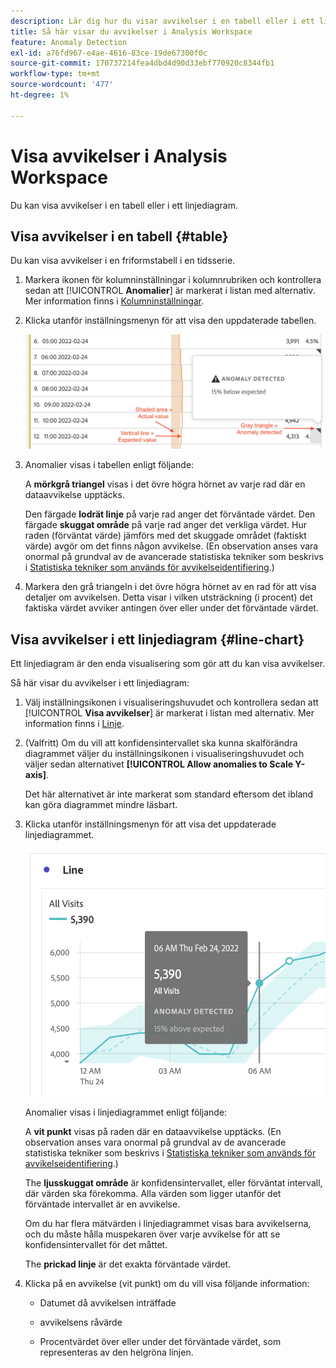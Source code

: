 ```yaml
---
description: Lär dig hur du visar avvikelser i en tabell eller i ett linjediagram.
title: Så här visar du avvikelser i Analysis Workspace
feature: Anomaly Detection
exl-id: a76fd967-e4ae-4616-83ce-19de67300f0c
source-git-commit: 170737214fea4dbd4d90d33ebf770920c8344fb1
workflow-type: tm+mt
source-wordcount: '477'
ht-degree: 1%

---
```


# Visa avvikelser i Analysis Workspace

Du kan visa avvikelser i en tabell eller i ett linjediagram.

## Visa avvikelser i en tabell {#table}

Du kan visa avvikelser i en friformstabell i en tidsserie.

1. Markera ikonen för kolumninställningar i kolumnrubriken och kontrollera sedan att [!UICONTROL **Anomalier**] är markerat i listan med alternativ. Mer information finns i [Kolumninställningar](/help/analysis-workspace/visualizations/freeform-table/column-row-settings/column-settings.md).

1. Klicka utanför inställningsmenyn för att visa den uppdaterade tabellen.

   ![Ett avvikelsedetekteringsmeddelande som anger 15 % lägre än förväntat.](assets/anomaly_detected.png)

1. Anomalier visas i tabellen enligt följande:

   A **mörkgrå triangel** visas i det övre högra hörnet av varje rad där en dataavvikelse upptäcks.

   Den färgade **lodrät linje** på varje rad anger det förväntade värdet. Den färgade **skuggat område** på varje rad anger det verkliga värdet. Hur raden (förväntat värde) jämförs med det skuggade området (faktiskt värde) avgör om det finns någon avvikelse. (En observation anses vara onormal på grundval av de avancerade statistiska tekniker som beskrivs i [Statistiska tekniker som används för avvikelseidentifiering](/help/analysis-workspace/c-anomaly-detection/statistics-anomaly-detection.md).)

1. Markera den grå triangeln i det övre högra hörnet av en rad för att visa detaljer om avvikelsen. Detta visar i vilken utsträckning (i procent) det faktiska värdet avviker antingen över eller under det förväntade värdet.

## Visa avvikelser i ett linjediagram {#line-chart}

Ett linjediagram är den enda visualisering som gör att du kan visa avvikelser.

Så här visar du avvikelser i ett linjediagram:

1. Välj inställningsikonen i visualiseringshuvudet och kontrollera sedan att [!UICONTROL **Visa avvikelser**] är markerat i listan med alternativ. Mer information finns i [Linje](/help/analysis-workspace/visualizations/line.md).

1. (Valfritt) Om du vill att konfidensintervallet ska kunna skalförändra diagrammet väljer du inställningsikonen i visualiseringshuvudet och väljer sedan alternativet **[!UICONTROL Allow anomalies to Scale Y-axis]**.

   Det här alternativet är inte markerat som standard eftersom det ibland kan göra diagrammet mindre läsbart.

1. Klicka utanför inställningsmenyn för att visa det uppdaterade linjediagrammet.

   ![Ett linjediagram med ett felaktigt meddelande som anger 15 % högre än förväntat.](assets/anomaly_linechart.png)

   Anomalier visas i linjediagrammet enligt följande:

   A **vit punkt** visas på raden där en dataavvikelse upptäcks. (En observation anses vara onormal på grundval av de avancerade statistiska tekniker som beskrivs i [Statistiska tekniker som används för avvikelseidentifiering](/help/analysis-workspace/c-anomaly-detection/statistics-anomaly-detection.md).)

   The **ljusskuggat område** är konfidensintervallet, eller förväntat intervall, där värden ska förekomma. Alla värden som ligger utanför det förväntade intervallet är en avvikelse.

   Om du har flera mätvärden i linjediagrammet visas bara avvikelserna, och du måste hålla muspekaren över varje avvikelse för att se konfidensintervallet för det måttet.

   The **prickad linje** är det exakta förväntade värdet.

1. Klicka på en avvikelse (vit punkt) om du vill visa följande information:

   * Datumet då avvikelsen inträffade

   * avvikelsens råvärde

   * Procentvärdet över eller under det förväntade värdet, som representeras av den helgröna linjen.

